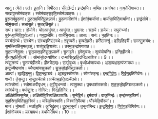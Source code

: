 

  
आतु। त्वेत॑। एत॑। इ॒ता॒नि। निषी॑दत। सी॒द॒तेन्द्रं॑। इन्द्र॑म॒भि। अ॒भिप्र। प्रगा॑यत। गा॒य॒तेति॑गायत।। सखा॑य॒स्तोम॑वाहस:। स्तोम॑वाहस॒इति॒स्तोम॑ऽवाहस:।।  
पु॒रू॒तमं॑पु॒रू॒णां। पु॒रु॒तम॒मिति॑पु॒रु॒ऽतमं॑। पु॒रू॒णामीशा॑नं। ईशा॑नं॒वार्या॑णां। वार्या॑णा॒मिति॒वार्या॑णां।। इन्द्रं॒सोमे॑। सोमे॒सचा॑। सचा॑सु॒ते। सु॒तइति॑सु॒ते।।  
सघ॑। घा॒न॒:। नो॒योगे॑। योग॒आभु॑वत्। आभु॑वत्। भु॒व॒त्स:। सरा॒ये। रा॒येस:। सपुर॑न्ध्यां। पुर॑न्ध्या॒मिति॒पुरं॑ऽध्यां।। गम॒द्वाजे॑भि:। वाजे॑भि॒रास:। आस:। सन॑:। न॒इति॑न:।।  
यस्य॑सं॒स्थे। सं॒स्थेन। सं॒स्थइति॑सं॒ऽस्थे। न॒वृ॒ण्वते॑। वृ॒ण्वते॒हरी॑। हरी॑स॒मत्सु॑। हरी॒इति॒हरी॑। स॒मत्सु॒शत्र॑व:। स॒मत्स्विति॑स॒मत्ऽसु॑। शत्र॑व॒इति॒शत्र॑व:।। तस्मा॒इन्द्रा॑यगायत।।  
सु॒त॒पाव्ने॑सु॒ता:। सु॒त॒पाव्न॒इति॑सु॒त॒ऽपाव्ने॑। सु॒ताइ॒मे। इ॒मेशुच॑य:। शुच॑योयन्ति। य॒न्ति॒वी॒तये॑। वी॒तय॒इति॑वी॒तये॑।। सोमा॑सो॒दध्या॑शिरः। दध्या॑शिर॒इति॒दधि॑ऽआशिरः।। 9 ।।  
त्वंसु॒तस्य॑। सु॒तस्य॑पी॒तये॑। पी॒तये॑स॒द्यः। स॒द्योवृ॒ध्दः। वृ॒ध्दोअ॑जायथाः। अ॒जा॒यथा॒इत्य॑जायथाः।। इन्द्र॒ज्यैष्ठ्या॑य। ज्यैष्ठ्या॑यसुक्रतो। सु॒क्र॒तो॒इति॑सुऽक्रतो।।  
आत्वा॑। त्वा॒वि॒श॒न्तु॒। वि॒श॒न्त्वा॒शव॑:। आ॒शव॒स्सोमा॑स:। सोमा॑सइन्द्र। इ॒न्द्र॒गि॒र्व॒णः॒। गि॒र्व॒ण॒इति॑गिर्वण:।। शन्ते॑। ते॒स॒न्तु॒। स॒न्तु॒प्रचे॑तसे। प्रचे॑तस॒इति॒प्रऽचे॑तसे।।  
त्वांस्तोमा॑:। स्तोमा॑अवीवृधन्। अ॒वी॒वृ॒धन्त्वां। त्वामु॒क्था। उ॒क्थाश॑तक्रतो। श॒त॒क्र॒तो॒इति॑शतऽक्रतो।। त्वांव॑र्धन्तु। व॒र्ध॒न्तु॒न॒:। नो॒गिर॑:। गिर॒इति॒गिर॑:।।  
अक्षि॑तोतिस्स॒नेत्। अक्षि॑तोति॒रित्यक्षि॑तऽऊति:। स॒नेदि॒मं। इ॒मंवाजं॑। वाज॒मिन्द्र॑:। इन्द्र॑स्सह॒स्रिणं॑। स॒ह॒स्रिण॒मिति॑स॒ह॒स्रिणं॑।। यस्मि॒न्विश्वा॑नि। विश्वा॑नि॒पैंस्या॑। पौंस्येति॒पौंस्या॑।।  
मानः॑। नो॒मर्ताः॑। मर्ता॑अ॒भि। अ॒भिद्रु॑हन्। द्रु॒ह॒न्त॒नूनां॑। त॒नूना॑मिन्द्र। इ॒न्द्र॒गि॒र्व॒णः॒। गि॒र्व॒ण॒इति॑गिर्वण:।। ईशा॑नोयवय। य॒व॒या॒व॒धं। व॒धमिति॑व॒धं।। 10 ।।  
